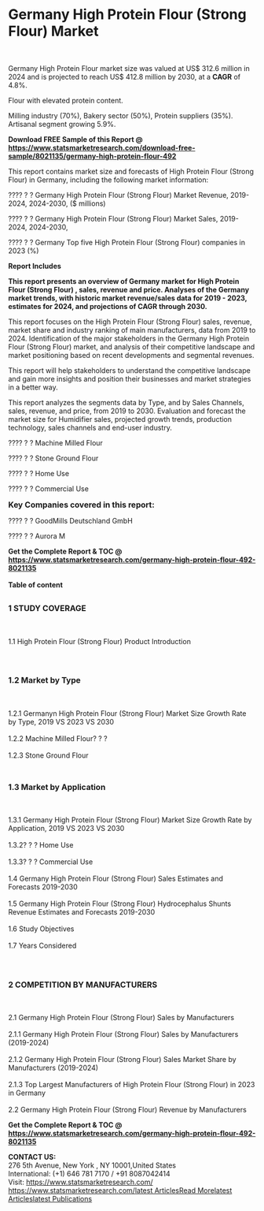 <h1>Germany High Protein Flour (Strong Flour) Market</h1><br/><p>Germany High Protein Flour market size was valued at US$ 312.6 million in 2024 and is projected to reach US$ 412.8 million by 2030, at a <strong>CAGR</strong> of 4.8%.</p><p>Flour with elevated protein content.</p><p>Milling industry (70%), Bakery sector (50%), Protein suppliers (35%). Artisanal segment growing 5.9%.</p><p><strong>Download FREE Sample of this Report @ <a href="https://www.statsmarketresearch.com/download-free-sample/8021135/germany-high-protein-flour-492">https://www.statsmarketresearch.com/download-free-sample/8021135/germany-high-protein-flour-492</a></strong></p><p>This report contains market size and forecasts of High Protein Flour (Strong Flour) in Germany, including the following market information:</p><p>???? ? ? Germany High Protein Flour (Strong Flour) Market Revenue, 2019-2024, 2024-2030, ($ millions)</p><p>???? ? ? Germany High Protein Flour (Strong Flour) Market Sales, 2019-2024, 2024-2030,</p><p>???? ? ? Germany Top five High Protein Flour (Strong Flour) companies in 2023 (%)</p><p><strong>Report Includes</strong></p><p><strong>This report presents an overview of Germany market for High Protein Flour (Strong Flour) , sales, revenue and price. Analyses of the Germany market trends, with historic market revenue/sales data for 2019 - 2023, estimates for 2024, and projections of <strong>CAGR</strong> through 2030.</strong></p><p>This report focuses on the High Protein Flour (Strong Flour) sales, revenue, market share and industry ranking of main manufacturers, data from 2019 to 2024. Identification of the major stakeholders in the Germany High Protein Flour (Strong Flour) market, and analysis of their competitive landscape and market positioning based on recent developments and segmental revenues.</p><p>This report will help stakeholders to understand the competitive landscape and gain more insights and position their businesses and market strategies in a better way.</p><p>This report analyzes the segments data by Type, and by Sales Channels, sales, revenue, and price, from 2019 to 2030. Evaluation and forecast the market size for Humidifier sales, projected growth trends, production technology, sales channels and end-user industry.</p><p>???? ? ? Machine Milled Flour</p><p>???? ? ? Stone Ground Flour</p><p>???? ? ? Home Use</p><p>???? ? ? Commercial Use</p><p><span style="font-size:16px"><strong>Key Companies covered in this report:</strong></span></p><p>???? ? ? GoodMills Deutschland GmbH</p><p>???? ? ? Aurora M</p><div><b>Get the Complete Report & TOC @ <a href="https://www.statsmarketresearch.com/germany-high-protein-flour-492-8021135">https://www.statsmarketresearch.com/germany-high-protein-flour-492-8021135</a></b></div><br><b>Table of content</b><p><h2><span style="font-size:16px"><strong>1 STUDY COVERAGE</strong></span></h2><br /><p>1.1 High Protein Flour (Strong Flour) Product Introduction</p><br /><h2><span style="font-size:16px"><strong>1.2 Market by Type</strong></span></h2><br /><p>1.2.1 Germanyn High Protein Flour (Strong Flour) Market Size Growth Rate by Type, 2019 VS 2023 VS 2030<br /><br />1.2.2 Machine Milled Flour? ? ? <br /><br />1.2.3 Stone Ground Flour<br /><br /><h2><span style="font-size:16px"><strong>1.3 Market by Application</strong></span></h2><br /><p>1.3.1 Germany High Protein Flour (Strong Flour) Market Size Growth Rate by Application, 2019 VS 2023 VS 2030<br /><br />1.3.2? ? ? Home Use<br /><br />1.3.3? ? ? Commercial Use<br /><br />1.4 Germany High Protein Flour (Strong Flour) Sales Estimates and Forecasts 2019-2030<br /><br />1.5 Germany High Protein Flour (Strong Flour) Hydrocephalus Shunts Revenue Estimates and Forecasts 2019-2030<br /><br />1.6 Study Objectives<br /><br />1.7 Years Considered</p><br /><h2><span style="font-size:16px"><strong>2 COMPETITION BY MANUFACTURERS</strong></span></h2><br /><p>2.1 Germany High Protein Flour (Strong Flour) Sales by Manufacturers<br /><br />2.1.1 Germany High Protein Flour (Strong Flour) Sales by Manufacturers (2019-2024)<br /><br />2.1.2 Germany High Protein Flour (Strong Flour) Sales Market Share by Manufacturers (2019-2024)<br /><br />2.1.3 Top Largest Manufacturers of High Protein Flour (Strong Flour) in 2023 in Germany<br /><br />2.2 Germany High Protein Flour (Strong Flour) Revenue by Manufacturers<br <br><div><b>Get the Complete Report & TOC @ <a href="https://www.statsmarketresearch.com/germany-high-protein-flour-492-8021135">https://www.statsmarketresearch.com/germany-high-protein-flour-492-8021135</a></b></div></p> <b>CONTACT US:</b><br>276 5th Avenue, New York , NY 10001,United States<br>International: (+1) 646 781 7170 / +91 8087042414<br>Visit: <a href="https://www.statsmarketresearch.com/">https://www.statsmarketresearch.com/</a><br><a href="https://gyeongbokgung.com">https://www.statsmarketresearch.com/</a><a href="https://hallyeomaritime.com">latest Articles</a><a href="https://jingwansa.com">Read More</a><a href=https://nguoiviet.jp/">latest Articles</a><a href="https://www.intelmarketresearch.com/">latest Publications</a>